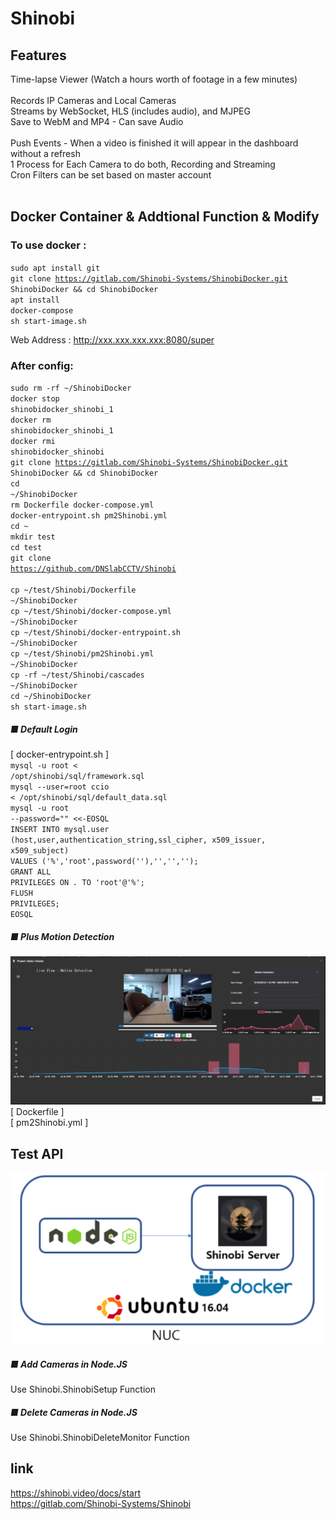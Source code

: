 <html>
  
  
# Shinobi
## Features
Time-lapse Viewer (Watch a hours worth of footage in a few minutes)</br>
</br>
Records IP Cameras and Local Cameras</br>
Streams by WebSocket, HLS (includes audio), and MJPEG</br>
Save to WebM and MP4 - Can save Audio</br>
</br>
Push Events - When a video is finished it will appear in the dashboard without a refresh</br>
1 Process for Each Camera to do both, Recording and Streaming</br>
Cron Filters can be set based on master account</br>
</br>
## Docker Container & Addtional Function & Modify
### To use docker : 
<code>sudo apt install git</code></br>
<code>git clone https://gitlab.com/Shinobi-Systems/ShinobiDocker.git ShinobiDocker && cd ShinobiDocker</code></br>
<code>apt install docker-compose</code></br>
<code>sh start-image.sh</code></br>

Web Address : http://xxx.xxx.xxx.xxx:8080/super</br>

### After config:
<code>sudo rm -rf ~/ShinobiDocker </code></br>
<code>docker stop shinobidocker_shinobi_1 </code></br>
<code>docker rm shinobidocker_shinobi_1 </code></br>
<code>docker rmi shinobidocker_shinobi </code></br>
<code>git clone https://gitlab.com/Shinobi-Systems/ShinobiDocker.git ShinobiDocker && cd ShinobiDocker </code></br>
<code>cd ~/ShinobiDocker</code></br>
<code>rm Dockerfile docker-compose.yml docker-entrypoint.sh pm2Shinobi.yml</code></br>
<code>cd ~</code></br>
<code>mkdir test</code></br>
<code>cd test</code></br>
<code>git clone https://github.com/DNSlabCCTV/Shinobi </code></br>
<code>cp ~/test/Shinobi/Dockerfile ~/ShinobiDocker</code></br>
<code>cp ~/test/Shinobi/docker-compose.yml ~/ShinobiDocker</code></br>
<code>cp ~/test/Shinobi/docker-entrypoint.sh ~/ShinobiDocker</code></br>
<code>cp ~/test/Shinobi/pm2Shinobi.yml ~/ShinobiDocker</code></br>
<code>cp -rf ~/test/Shinobi/cascades ~/ShinobiDocker</code></br>
<code>cd ~/ShinobiDocker</code></br>
<code>sh start-image.sh</code></br>

##### ■ Default Login</br>
[ docker-entrypoint.sh ]</br>
<code>mysql -u root <  /opt/shinobi/sql/framework.sql</code></br>
<code>mysql --user=root ccio < /opt/shinobi/sql/default_data.sql</code></br>
<code>mysql -u root --password="" <<-EOSQL</code></br>
<code>INSERT INTO mysql.user (host,user,authentication_string,ssl_cipher, x509_issuer, x509_subject) VALUES ('%','root',password(''),'','','');</code></br>
<code>GRANT ALL PRIVILEGES ON *.* TO 'root'@'%';</code></br>
<code>FLUSH PRIVILEGES;</code></br>
<code>EOSQL</code></br>

##### ■ Plus Motion Detection</br>
![Motion Detection](motion.png)</br>
[ Dockerfile ]</br>
[ pm2Shinobi.yml ]</br>

## Test API
![아키텍쳐](testapi.PNG)</br>
##### ■ Add Cameras in Node.JS
Use Shinobi.ShinobiSetup Function

##### ■ Delete Cameras in Node.JS
Use Shinobi.ShinobiDeleteMonitor Function

## link
https://shinobi.video/docs/start</br>
https://gitlab.com/Shinobi-Systems/Shinobi</br>
</br>
</html>
